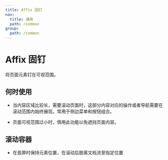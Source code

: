 ```yaml
---
title: Affix 固钉
nav:
  title: 通用
  path: /common
group:
  path: /common
---
```


# Affix 固钉

将页面元素钉在可视范围。

## 何时使用

- 当内容区域比较长，需要滚动页面时，这部分内容对应的操作或者导航需要在滚动范围内始终展现。常用于侧边菜单和按钮组合。

- 页面可视范围过小时，慎用此功能以免遮挡页面内容。

## 滚动容器

- 在首屏时保持元素位置，在滚动后脱离文档流至指定位置

<code src="./demos/index1.tsx" />

<API><API/>
